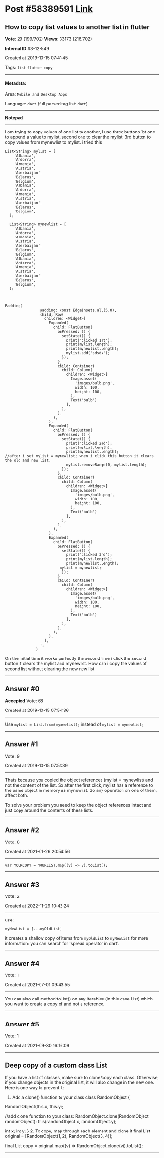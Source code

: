 
# Post \#58389591 [Link](https://stackoverflow.com/questions/58389591/)

## How to copy list values to another list in flutter

**Vote**: 29 (199/702) **Views**: 33173 (216/702) 

**Internal ID** \#3-12-549

Created at 2019-10-15 07:41:45

Tags: `list` `flutter` `copy`

----------

#### Metadata:

Area: `Mobile and Desktop Apps`

Language: `dart` (full parsed tag list: `dart`)

----------

**Notepad**


----------

I am trying to copy values of one list to another,
I use three buttons 1st one to append a value to mylist, second one to clear the mylist, 3rd button to copy values from mynewlist to mylist.
i tried this
```
List<String> mylist = [
    'Albania',
    'Andorra',
    'Armenia',
    'Austria',
    'Azerbaijan',
    'Belarus',
    'Belgium',
    'Albania',
    'Andorra',
    'Armenia',
    'Austria',
    'Azerbaijan',
    'Belarus',
    'Belgium',
  ];

  List<String> mynewlist = [
    'Albania',
    'Andorra',
    'Armenia',
    'Austria',
    'Azerbaijan',
    'Belarus',
    'Belgium',
    'Albania',
    'Andorra',
    'Armenia',
    'Austria',
    'Azerbaijan',
    'Belarus',
    'Belgium',
  ];



Padding(
                padding: const EdgeInsets.all(5.0),
                child: Row(
                  children: <Widget>[
                    Expanded(
                      child: FlatButton(
                        onPressed: () {
                          setState(() {
                            print('clicked 1st');
                            print(mylist.length);
                            print(mynewlist.length);
                            mylist.add('sdsds');
                          });
                        },
                        child: Container(
                          child: Column(
                            children: <Widget>[
                              Image.asset(
                                'images/bulb.png',
                                width: 100,
                                height: 100,
                              ),
                              Text('bulb')
                            ],
                          ),
                        ),
                      ),
                    ),
                    Expanded(
                      child: FlatButton(
                        onPressed: () {
                          setState(() {
                            print('clicked 2nd');
                            print(mylist.length);
                            print(mynewlist.length);
//after i set mylist = mynewlist; when i click this button it clears the old and new list.
                            mylist.removeRange(0, mylist.length);
                          });
                        },
                        child: Container(
                          child: Column(
                            children: <Widget>[
                              Image.asset(
                                'images/bulb.png',
                                width: 100,
                                height: 100,
                              ),
                              Text('bulb')
                            ],
                          ),
                        ),
                      ),
                    ),
                    Expanded(
                      child: FlatButton(
                        onPressed: () {
                          setState(() {
                            print('clicked 3rd');
                            print(mylist.length);
                            print(mynewlist.length);
                         mylist = mynewlist;
                          });
                        },
                        child: Container(
                          child: Column(
                            children: <Widget>[
                              Image.asset(
                                'images/bulb.png',
                                width: 100,
                                height: 100,
                              ),
                              Text('bulb')
                            ],
                          ),
                        ),
                      ),
                    ),
                  ],
                ),
              )
```

On the initial time it works perfectly the second time i click the second button it clears the mylist and mynewlist.
How can i copy the values of second list without clearing the new new list


----------
        
## Answer \#0

**Accepted** Vote: 68

Created at 2019-10-15 07:54:36

------------

Use `myList = List.from(mynewlist);` instead of `mylist = mynewlist;`


------------
    
    
## Answer \#1

 Vote: 9

Created at 2019-10-15 07:51:39

------------

Thats because you copied the object references (mylist = mynewlist) and not the content of the list. So after the first click, mylist has a reference to the same object in memory as mynewlist. So any operation on one of them, affect both.

To solve your problem you need to keep the object references intact and just copy around the contents of these lists.

[](https://i.stack.imgur.com/ZfCEs.png)


------------
    
    
## Answer \#2

 Vote: 8

Created at 2021-01-26 20:54:56

------------

`var YOURCOPY = YOURLIST.map((v) => v).toList();`


------------
    
    
## Answer \#3

 Vote: 2

Created at 2022-11-29 10:42:24

------------

use:
```
myNewList = [...myOldList]
```

it creates a shallow copy of items from `myOldList` to `myNewList`
for more information: you can search for 'spread operator in dart'.


------------
    
    
## Answer \#4

 Vote: 1

Created at 2021-07-01 09:43:55

------------

You can also call method:toList() on any iterables (in this case List) which you want to create a copy of and not a reference.


------------
    
    
## Answer \#5

 Vote: 1

Created at 2021-09-30 16:16:09

------------


## Deep copy of a custom class List


If you have a list of classes, make sure to clone/copy each class. Otherwise, if you change objects in the original list, it will also change in the new one.
Here is one way to prevent it:

1. Add a clone() function to your class class RandomObject {

RandomObject(this.x, this.y);

//add clone function to your class:
RandomObject.clone(RandomObject randomObject): this(randomObject.x, randomObject.y);

int x;
int y;
}
2. To copy, map through each element and clone it final List<RandomObject> original = [RandomObject(1, 2), RandomObject(3, 4)];

final List<RandomObject> copy = original.map((v) => RandomObject.clone(v)).toList();




------------
    
    